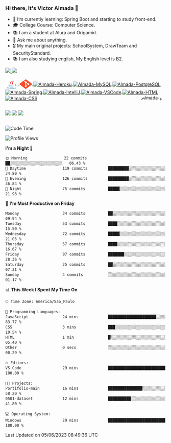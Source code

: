 ### Hi there, It's Victor Almada 👋


- 🌱 I’m currently learning: Spring Boot and starting to study front-end.
- 🎓 College Course: Computer Science.
- 📚  I am a student at Alura and Origamid.
- 💬 Ask me about anything.
- 🎖 My main original projects: SchoolSystem, DrawTeam and SecurityStandard.
- 📚 I am also studying english, My English level is B2.
 
<div>
<a href="https://github.com/Almadavic">
<img height="180em" src="https://github-readme-stats.vercel.app/api?username=Almadavic&showw_icons=true&theme=dark&include_all_commits=true&count_private=true">
<img height="180em" src="https://github-readme-stats.vercel.app/api/top-langs/?username=Almadavic&layout=compact&langs_count=16&theme=dracula">
</div>

<div style="display: inline_block"><br>
  <img align="center" alt="Almada-Java" height="30" width="40" src="https://raw.githubusercontent.com/devicons/devicon/master/icons/java/java-original.svg">
  <img align="center" alt="Almada-Git" height="30" width="40" src="https://raw.githubusercontent.com/devicons/devicon/master/icons/git/git-original.svg">
  <img align="center" alt="Almada-Heroku" height="30" width="40" src="https://cdn.jsdelivr.net/gh/devicons/devicon/icons/heroku/heroku-plain-wordmark.svg" />             
  <img align="center" alt="Almada-MySQL" height="30" width="40" src="https://cdn.jsdelivr.net/gh/devicons/devicon/icons/mysql/mysql-original-wordmark.svg" />
  <img align="center" alt="Almada-PostgreSQL" height="30" width="40" src="https://cdn.jsdelivr.net/gh/devicons/devicon/icons/postgresql/postgresql-plain-wordmark.svg" />
  <img align="center" alt="Almada-Spring" height="30" width="40" src="https://cdn.jsdelivr.net/gh/devicons/devicon/icons/spring/spring-original-wordmark.svg" />
   <img align="center" alt="Almada-IntelliJ" height="30" width="40" src="https://cdn.jsdelivr.net/gh/devicons/devicon/icons/intellij/intellij-original.svg" />
   <img align="center" alt="Almada-VSCode" height="30" width="40" src="https://cdn.jsdelivr.net/gh/devicons/devicon/icons/vscode/vscode-original.svg" />
   <img align="center" alt="Almada-HTML" height="30" width="40" src="https://cdn.jsdelivr.net/gh/devicons/devicon/icons/html5/html5-original.svg" />
   <img align="center" alt="Almada-CSS" height="30" width="40" src="https://cdn.jsdelivr.net/gh/devicons/devicon/icons/css3/css3-original.svg" />
  <img align="right" alt="Almada-pic" height="150" style="border-radius:50px;" src="https://user-images.githubusercontent.com/85299065/185514627-94fcf387-edc6-4c24-88f1-b4873ccd49e9.png">
</div>
  
  ##
 
<div> 
  <a href="https://www.youtube.com/channel/UCUrcUNA90M_ZqLEcQxd3UNA" target="_blank"><img src="https://img.shields.io/badge/YouTube-FF0000?style=for-the-badge&logo=youtube&logoColor=white" target="_blank"></a>
 <a href = "mailto:almadavic@live.com"><img src="https://img.shields.io/badge/-Gmail-%23333?style=for-the-badge&logo=gmail&logoColor=white" target="_blank"></a>
  <a href="https://www.linkedin.com/in/victoralmada/" target="_blank"><img src="https://img.shields.io/badge/-LinkedIn-%230077B5?style=for-the-badge&logo=linkedin&logoColor=white" target="_blank"></a> 
</div>

##

<!--START_SECTION:waka-->
![Code Time](http://img.shields.io/badge/Code%20Time-292%20hrs%2020%20mins-blue)

![Profile Views](http://img.shields.io/badge/Profile%20Views-2-blue)

**I'm a Night 🦉** 

```text
🌞 Morning                22 commits          ██░░░░░░░░░░░░░░░░░░░░░░░   06.43 % 
🌆 Daytime                119 commits         █████████░░░░░░░░░░░░░░░░   34.80 % 
🌃 Evening                126 commits         █████████░░░░░░░░░░░░░░░░   36.84 % 
🌙 Night                  75 commits          █████░░░░░░░░░░░░░░░░░░░░   21.93 % 
```
📅 **I'm Most Productive on Friday** 

```text
Monday                   34 commits          ██░░░░░░░░░░░░░░░░░░░░░░░   09.94 % 
Tuesday                  53 commits          ████░░░░░░░░░░░░░░░░░░░░░   15.50 % 
Wednesday                72 commits          █████░░░░░░░░░░░░░░░░░░░░   21.05 % 
Thursday                 57 commits          ████░░░░░░░░░░░░░░░░░░░░░   16.67 % 
Friday                   97 commits          ███████░░░░░░░░░░░░░░░░░░   28.36 % 
Saturday                 25 commits          ██░░░░░░░░░░░░░░░░░░░░░░░   07.31 % 
Sunday                   4 commits           ░░░░░░░░░░░░░░░░░░░░░░░░░   01.17 % 
```


📊 **This Week I Spent My Time On** 

```text
🕑︎ Time Zone: America/Sao_Paulo

💬 Programming Languages: 
JavaScript               24 mins             █████████████████████░░░░   83.77 % 
CSS                      3 mins              ███░░░░░░░░░░░░░░░░░░░░░░   10.54 % 
HTML                     1 min               █░░░░░░░░░░░░░░░░░░░░░░░░   05.40 % 
Other                    0 secs              ░░░░░░░░░░░░░░░░░░░░░░░░░   00.29 % 

🔥 Editors: 
VS Code                  29 mins             █████████████████████████   100.00 % 

🐱‍💻 Projects: 
Portifolio-main          16 mins             ███████████████░░░░░░░░░░   58.20 % 
0501-dataset             12 mins             ██████████░░░░░░░░░░░░░░░   41.80 % 

💻 Operating System: 
Windows                  29 mins             █████████████████████████   100.00 % 
```


 Last Updated on 05/06/2023 08:49:36 UTC
<!--END_SECTION:waka-->
